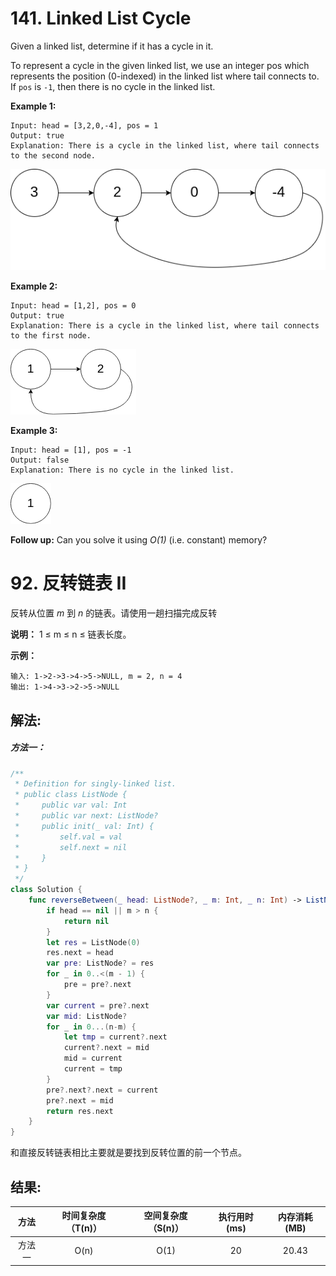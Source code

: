 
# 141. Linked List Cycle
Given a linked list, determine if it has a cycle in it.

To represent a cycle in the given linked list, we use an integer pos which represents the position (0-indexed) in the linked list where tail connects to. If `pos` is `-1`, then there is no cycle in the linked list.

**Example 1:**
```
Input: head = [3,2,0,-4], pos = 1
Output: true
Explanation: There is a cycle in the linked list, where tail connects to the second node.
```
![](https://github.com/loveway/Daily-learning-algorithm/blob/master/Algorithms/141.%20Linked%20List%20Cycle/image/circularlinkedlist.png?raw=true)

**Example 2:**
```
Input: head = [1,2], pos = 0
Output: true
Explanation: There is a cycle in the linked list, where tail connects to the first node.
```
![](https://github.com/loveway/Daily-learning-algorithm/blob/master/Algorithms/141.%20Linked%20List%20Cycle/image/circularlinkedlist_test2.png?raw=true)


**Example 3:**
```
Input: head = [1], pos = -1
Output: false
Explanation: There is no cycle in the linked list.
```
![](https://github.com/loveway/Daily-learning-algorithm/blob/master/Algorithms/141.%20Linked%20List%20Cycle/image/circularlinkedlist_test3.png?raw=true)

**Follow up:** 
Can you solve it using *O(1)* (i.e. constant) memory?

# 92. 反转链表 II
反转从位置 *m* 到 *n* 的链表。请使用一趟扫描完成反转

**说明：** 1 ≤ m ≤ n ≤ 链表长度。

**示例：**
```
输入: 1->2->3->4->5->NULL, m = 2, n = 4
输出: 1->4->3->2->5->NULL
```

## 解法:
##### 方法一：
```swift
/**
 * Definition for singly-linked list.
 * public class ListNode {
 *     public var val: Int
 *     public var next: ListNode?
 *     public init(_ val: Int) {
 *         self.val = val
 *         self.next = nil
 *     }
 * }
 */
class Solution {
    func reverseBetween(_ head: ListNode?, _ m: Int, _ n: Int) -> ListNode? {
        if head == nil || m > n {
            return nil
        }
        let res = ListNode(0)
        res.next = head
        var pre: ListNode? = res
        for _ in 0..<(m - 1) {
            pre = pre?.next
        }
        var current = pre?.next
        var mid: ListNode?
        for _ in 0...(n-m) {
            let tmp = current?.next
            current?.next = mid
            mid = current
            current = tmp
        }
        pre?.next?.next = current
        pre?.next = mid
        return res.next
    }
}
```
和直接反转链表相比主要就是要找到反转位置的前一个节点。
## 结果:
| 方法 | 时间复杂度（T(n)） | 空间复杂度（S(n)） | 执行用时(ms) | 内存消耗(MB) |
|:-------:|:-------:|:-------:|:-------:|:-------:|
| 方法一 |   O(n)  | O(1) |  20  | 20.43|

